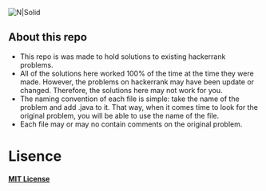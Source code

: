 ![N|Solid](https://blog.hackerrank.com/wp-content/uploads/2017/04/logo_HRwordmark2700x670_2-1.png)
## About this repo
- This repo is was made to hold solutions to existing hackerrank problems.
- All of the solutions here worked 100% of the time at the time they were made.
However, the problems on hackerrank may have been update or changed. Therefore, the solutions here may not work for you.
- The naming convention of each file is simple: take the name of the problem and add
.java to it. That way, when it comes time to look for the original problem, you
will be able to use the name of the file.
- Each file may or may no contain comments on the original problem.
# Lisence
  #### [MIT License][mit]
  
  [mit]: <https://opensource.org/licenses/MIT>
